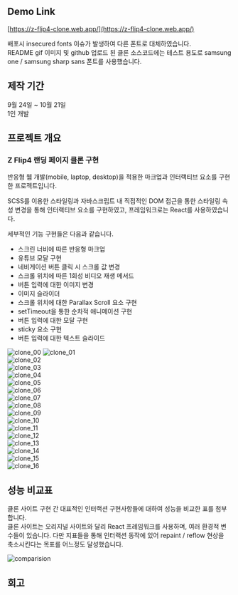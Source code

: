 ## Demo Link
[https://z-flip4-clone.web.app/](https://z-flip4-clone.web.app/)
  
배포시 insecured fonts 이슈가 발생하여 다른 폰트로 대체하였습니다.  
README gif 이미지 및 github 업로드 된 클론 소스코드에는 테스트 용도로 samsung one / samsung sharp sans 폰트를 사용했습니다. 

## 제작 기간
9월 24일 ~ 10월 21일  
1인 개발

## 프로젝트 개요  
  
### Z Flip4 랜딩 페이지 클론 구현  
  
반응형 웹 개발(mobile, laptop, desktop)을 적용한 마크업과 인터랙티브 요소를 구현한 프로젝트입니다.
  
SCSS를 이용한 스타일링과 자바스크립트 내 직접적인 DOM 접근을 통한 스타일링 속성 변경을 통해 인터랙티브 요소를 구현하였고, 프레임워크로는 React를 사용하였습니다. 
  
세부적인 기능 구현들은 다음과 같습니다.

- 스크린 너비에 따른 반응형 마크업
- 유튜브 모달 구현
- 네비게이션 버튼 클릭 시 스크롤 값 변경
- 스크롤 위치에 따른 1회성 비디오 재생 메서드
- 버튼 입력에 대한 이미지 변경
- 이미지 슬라이더
- 스크롤 위치에 대한 Parallax Scroll 요소 구현
- setTimeout을 통한 순차적 애니메이션 구현
- 버튼 입력에 대한 모달 구현
- sticky 요소 구현
- 버튼 입력에 대한 텍스트 슬라이드

![clone_00](https://user-images.githubusercontent.com/68191058/198263901-66a34447-0d4e-4bdc-9cd4-a2589a249fff.gif)
![clone_01](https://user-images.githubusercontent.com/68191058/197408191-21266c1d-841a-4c18-a07e-cc3ef6e5e43f.gif)  
![clone_02](https://user-images.githubusercontent.com/68191058/197408202-e606996f-5964-4d2d-ae73-3c6c23dc5ebc.gif)  
![clone_03](https://user-images.githubusercontent.com/68191058/197408207-9f92cf37-2f20-4a59-b375-7529bd84655b.gif)  
![clone_04](https://user-images.githubusercontent.com/68191058/197408230-ffbdc2c3-edc7-42df-b053-dc57ea79699b.gif)  
![clone_05](https://user-images.githubusercontent.com/68191058/197408249-bde1b534-6669-4e9f-9165-3fc438134c2f.gif)  
![clone_06](https://user-images.githubusercontent.com/68191058/197408259-9a50a1d5-c825-47bf-8835-e61cfee85e86.gif)  
![clone_07](https://user-images.githubusercontent.com/68191058/197408264-4e97a287-5260-4e8c-9838-b9378858ab96.gif)  
![clone_08](https://user-images.githubusercontent.com/68191058/197408275-38496f09-c68f-4780-ab42-f6a20affaacb.gif)  
![clone_09](https://user-images.githubusercontent.com/68191058/197408286-0e1b92fc-3711-4c7d-8929-9a5c1db07474.gif)  
![clone_10](https://user-images.githubusercontent.com/68191058/197408300-b7448d93-a7cd-4bef-ad52-beb8fdfbd164.gif)  
![clone_11](https://user-images.githubusercontent.com/68191058/197408317-047fb577-428f-49ee-a2b2-e69c1690af48.gif)  
![clone_12](https://user-images.githubusercontent.com/68191058/197408324-dc79b5e8-b69f-463c-8cc9-ff16f2b56a4b.gif)  
![clone_13](https://user-images.githubusercontent.com/68191058/197408336-f2c61bee-00c4-4984-a19b-5ccb4076b692.gif)  
![clone_14](https://user-images.githubusercontent.com/68191058/197408340-d57a6c1b-a2ca-4da9-b44a-257dfc1c179f.gif)  
![clone_15](https://user-images.githubusercontent.com/68191058/197408356-26ddbb71-fa43-4306-9b6b-0099f71a8846.gif)  
![clone_16](https://user-images.githubusercontent.com/68191058/197408370-976eed69-b2d9-4c75-9018-4c54aaf6b8a9.gif)  
  
  
  
  
## 성능 비교표
  
클론 사이트 구현 간 대표적인 인터랙션 구현사항들에 대하여 성능을 비교한 표를 첨부합니다.  
클론 사이트는 오리지널 사이트와 달리 React 프레임워크를 사용하며, 여러 환경적 변수들이 있습니다.
다만 지표들을 통해 인터랙션 동작에 있어 repaint / reflow 현상을 축소시킨다는 목표를 어느정도 달성했습니다.

![comparision](https://user-images.githubusercontent.com/68191058/197410522-5170b341-356f-4568-ad17-eb14d2988d1a.jpg)  
  
  
## 회고

